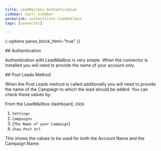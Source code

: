 ```yaml
---
title: LeadMailbox Authentication
sidebar: cyclr_sidebar
permalink: authenticate-leadmailbox
tags: [connector]

---
```

{::options parse_block_html="true" /}
<section class="card py-5 my-5">
## Authentication

Authentication with LeadMailbox is very simple.  When the connector is installed you will need to provide the name of your account only.


</section>
<section class="card py-5 my-5">
## Post Leads Method

When the Post Leads method is called additionally you will need to provide the name of the Campaign to which the lead should be added.  You can check these values by:

From the LeadMailbox dashboard, click 
1. ``Settings``
2. ``Campaigns``
3. [``The Name of your Campaign``]
4. ``Show Post Url``

This shows the values to be used for both the Account Name and the Campaign Name.

</section>
